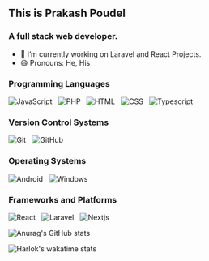 ## This is Prakash Poudel
  ### A full stack web developer.


- 🔭 I’m currently working on Laravel and React Projects.
- 😄 Pronouns: He, His



### Programming Languages

![JavaScript](https://img.shields.io/badge/javascript-%23323330.svg?style=for-the-badge&logo=javascript&logoColor=%23F7DF1E)
&nbsp;
![PHP](https://img.shields.io/badge/php-%23777BB4.svg?style=for-the-badge&logo=php&logoColor=white)
&nbsp;
![HTML](https://img.shields.io/badge/html-%23E34F26.svg?style=for-the-badge&logo=html5&logoColor=white)
&nbsp;
![CSS](https://img.shields.io/badge/CSS-blue?style=for-the-badge&logo=css3&logoColor=white&labelColor=blue)
&nbsp;
![Typescript](https://img.shields.io/badge/typescript-black?style=for-the-badge&logo=typescript&logoColor=white&labelColor=blue&color=blue)
&nbsp;

### Version Control Systems

![Git](https://img.shields.io/badge/git-%23F05033.svg?style=for-the-badge&logo=git&logoColor=white)
&nbsp;
![GitHub](https://img.shields.io/badge/github-%23121011.svg?style=for-the-badge&logo=github&logoColor=white)

### Operating Systems

![Android](https://img.shields.io/badge/Android-3DDC84?style=for-the-badge&logo=android&logoColor=white)
&nbsp;
![Windows](https://img.shields.io/badge/Windows-0078D6?style=for-the-badge&logo=windows&logoColor=white)

### Frameworks and Platforms
![React](https://img.shields.io/badge/React-%231572B6.svg?style=for-the-badge&logo=react&logoColor=white)
&nbsp;
![Laravel](https://img.shields.io/badge/Laravel-%23E34F26.svg?style=for-the-badge&logo=laravel&logoColor=white)
&nbsp;
![Nextjs](https://img.shields.io/badge/nextjs-blue?style=for-the-badge&logo=next.js&logoColor=white&labelColor=black&color=black)





<!-- Github Stats -->
![Anurag's GitHub stats](https://github-readme-stats.vercel.app/api?username=parkashay&theme=dark)
<!-- End github stats -->

<!--START_SECTION:waka-->
![Harlok's wakatime stats](https://github-readme-stats.vercel.app/api/wakatime?username=parkashay&theme=dark)
<!--END_SECTION:waka-->

<!--
**parkashay/parkashay** is a ✨ _special_ ✨ repository because its `README.md` (this file) appears on your GitHub profile.

Here are some ideas to get you started:

- 🔭 I’m currently working on ...
- 🌱 I’m currently learning ...
- 👯 I’m looking to collaborate on ...
- 🤔 I’m looking for help with ...
- 💬 Ask me about ...
- 📫 How to reach me: ...
- 😄 Pronouns: ...
- ⚡ Fun fact: ...
-->
